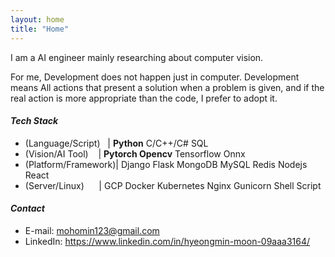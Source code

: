 ```yaml
---
layout: home
title: "Home"
---
```

I am a AI engineer mainly researching about computer vision.

For me, Development does not happen just in computer. Development means All actions that present a solution when a problem is given, and if the real action is more appropriate than the code, I prefer to adopt it.

#### *Tech Stack*
* (Language/Script)&nbsp;&nbsp;&nbsp;|&nbsp;**Python** C/C++/C# SQL
* (Vision/AI Tool)&nbsp;&nbsp;&nbsp;&nbsp;|&nbsp;**Pytorch Opencv** Tensorflow Onnx
* (Platform/Framework)|&nbsp;Django Flask MongoDB MySQL Redis Nodejs React
* (Server/Linux)&nbsp;&nbsp;&nbsp;&nbsp;&nbsp;&nbsp;|&nbsp;GCP Docker Kubernetes Nginx Gunicorn Shell Script

#### *Contact*
* E-mail: mohomin123@gmail.com
* LinkedIn: https://www.linkedin.com/in/hyeongmin-moon-09aaa3164/
